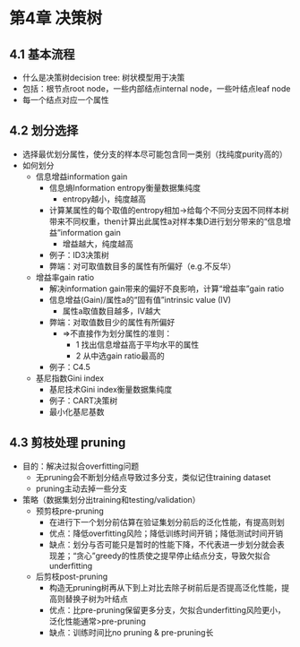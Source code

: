 # 第4章 决策树

## 4.1 基本流程

- 什么是决策树decision tree: 树状模型用于决策
- 包括：根节点root node，一些内部结点internal node，一些叶结点leaf node
- 每一个结点对应一个属性



## 4.2 划分选择

- 选择最优划分属性，使分支的样本尽可能包含同一类别（找纯度purity高的）
- 如何划分
  - 信息增益information gain
    - 信息熵Information entropy衡量数据集纯度
      - entropy越小，纯度越高
    - 计算某属性的每个取值的entropy相加->给每个不同分支因不同样本树带来不同权重，then计算出此属性a对样本集D进行划分带来的“信息增益”information gain
      - 增益越大，纯度越高
    - 例子：ID3决策树
    - 弊端：对可取值数目多的属性有所偏好（e.g.不反华）
  - 增益率gain ratio
    - 解决information gain带来的偏好不良影响，计算“增益率”gain ratio
    - 信息增益(Gain)/属性a的“固有值”intrinsic value (IV)
      - 属性a取值数目越多，IV越大
    - 弊端：对取值数目少的属性有所偏好
      - =>不直接作为划分属性的准则：
        - 1 找出信息增益高于平均水平的属性
        - 2 从中选gain ratio最高的
    - 例子：C4.5
  - 基尼指数Gini index
    - 基尼技术Gini index衡量数据集纯度
    - 例子：CART决策树
    - 最小化基尼基数



## 4.3 剪枝处理 pruning

- 目的：解决过拟合overfitting问题
  - 无pruning会不断划分结点导致过多分支，类似记住training dataset
  - pruning主动去掉一些分支
- 策略（数据集划分出training和testing/validation）
  - 预剪枝pre-pruning
    - 在进行下一个划分前估算在验证集划分前后的泛化性能，有提高则划
    - 优点：降低overfitting风险；降低训练时间开销；降低测试时间开销
    - 缺点：划分与否可能只是暂时的性能下降，不代表进一步划分就会表现差；“贪心”greedy的性质使之提早停止结点分支，导致欠拟合underfitting
  - 后剪枝post-pruning
    - 构造无pruning树再从下到上对比去除子树前后是否提高泛化性能，提高则替换子树为叶结点
    - 优点：比pre-pruning保留更多分支，欠拟合underfitting风险更小，泛化性能通常>pre-pruning
    - 缺点：训练时间比no pruning & pre-pruning长